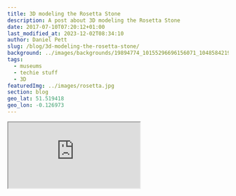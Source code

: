 ```yaml
---
title: 3D modeling the Rosetta Stone
description: A post about 3D modeling the Rosetta Stone
date: 2017-07-10T07:20:12+01:00
last_modified_at: 2023-12-02T08:34:10
author: Daniel Pett
slug: /blog/3d-modeling-the-rosetta-stone/
background: ../images/backgrounds/19894774_10155296696156071_1048584219763234466_n-1-1170x450.jpg
tags:
  - museums
  - techie stuff
  - 3D
featuredImg: ../images/rosetta.jpg
section: blog
geo_lat: 51.519418
geo_lon: -0.126973
---
```


<div class="ratio ratio-16x9 my-2 mx-2">
    <iframe title="A 3D model"  src="https://sketchfab.com/models/1e03509704a3490e99a173e53b93e282/embed"  allow="autoplay; fullscreen; vr" mozallowfullscreen="true" webkitallowfullscreen="true"></iframe>
</div>
